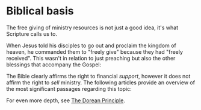 
<script lang='ts' setup>

import BibleQuote from '@/_comp/BibleQuote.vue'

</script>


# Biblical basis

The free giving of ministry resources is not just a good idea, it's what Scripture calls us to.

When Jesus told his disciples to go out and proclaim the kingdom of heaven, he commanded them to "freely give" because they had "freely received". This wasn't in relation to just preaching but also the other blessings that accompany the Gospel:

<BibleQuote passage='Matt 10:7-8'></BibleQuote>


The Bible clearly affirms the right to financial _support_, however it does not affirm the right to _sell_ ministry. The following articles provide an overview of the most significant passages regarding this topic:

<ArticlePreview id='command-many-overlook'></ArticlePreview>
<ArticlePreview id='biblical-funding'></ArticlePreview>
<ArticlePreview id='commerce-condemned'></ArticlePreview>

For even more depth, see [The Dorean Principle](https://thedoreanprinciple.org/).
